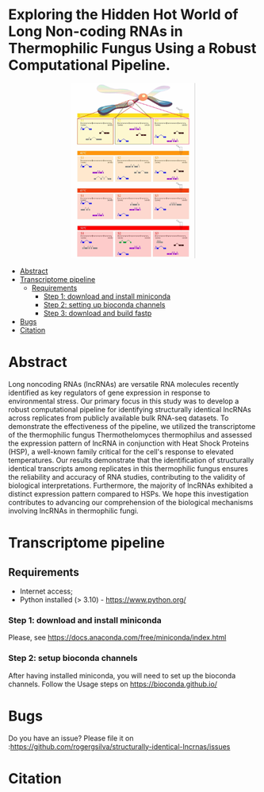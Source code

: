 # Exploring the Hidden Hot World of Long Non-coding RNAs in Thermophilic Fungus Using a Robust Computational Pipeline.

<p align="center">
  <img src="https://github.com/rogergsilva/structurally-identical-lncrnas/blob/main/images/image16.jpg" width="250" alt="Structurally identical tanscripts">
</p>

- [Abstract](#Abstract)
- [Transcriptome pipeline](#Transcriptome-pipeline)
  - [Requirements](#Requirements)
    - [Step 1: download and install miniconda](#step-1-download-and-install-miniconda)
    - [Step 2: setting up bioconda channels](#step-2-setup-bioconda-channels)
    - [Step 3: download and build fastp](#step-3-download-and-build-fastp)
- [Bugs](#Bugs)
- [Citation](#Citation)

# Abstract

Long noncoding RNAs (lncRNAs) are versatile RNA molecules recently identified as key regulators of gene expression in response to environmental stress. Our primary focus in this study was to develop a robust computational pipeline for identifying structurally identical lncRNAs across replicates from publicly available bulk RNA-seq datasets. To demonstrate the effectiveness of the pipeline, we utilized the transcriptome of the thermophilic fungus Thermothelomyces thermophilus and assessed the expression pattern of lncRNA in conjunction with Heat Shock Proteins (HSP), a well-known family critical for the cell's response to elevated temperatures. Our results demonstrate that the identification of structurally identical transcripts among replicates in this thermophilic fungus ensures the reliability and accuracy of RNA studies, contributing to the validity of biological interpretations. Furthermore, the majority of lncRNAs exhibited a distinct expression pattern compared to HSPs. We hope this investigation contributes to advancing our comprehension of the biological mechanisms involving lncRNAs in thermophilic fungi.

# Transcriptome pipeline

## Requirements
* Internet access;
* Python installed (> 3.10) - https://www.python.org/

### Step 1: download and install miniconda
Please, see https://docs.anaconda.com/free/miniconda/index.html

### Step 2: setup bioconda channels
After having installed miniconda, you will need to set up the bioconda channels.
Follow the Usage steps on https://bioconda.github.io/

# Bugs
Do you have an issue? Please file it on :https://github.com/rogergsilva/structurally-identical-lncrnas/issues

# Citation
